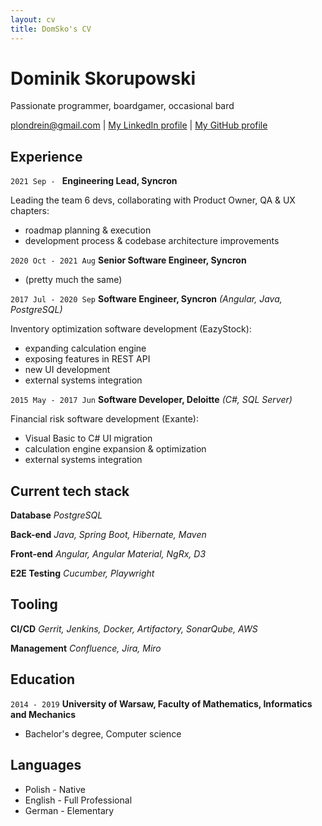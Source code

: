 ```yaml
---
layout: cv
title: DomSko's CV
---
```



# Dominik Skorupowski
Passionate programmer, boardgamer, occasional bard

<div id="webaddress">
<a href="plondrein@gmail.com">plondrein@gmail.com</a>
| <a href="https://www.linkedin.com/in/dominik-skorupowski-196a35127">My LinkedIn profile</a>
| <a href="https://github.com/Plondrein">My GitHub profile</a>
</div>


## Experience

`2021 Sep - `
__Engineering Lead, Syncron__

Leading the team 6 devs, collaborating with Product Owner, QA & UX chapters:

- roadmap planning & execution
- development process & codebase architecture improvements

`2020 Oct - 2021 Aug`
__Senior Software Engineer, Syncron__

- (pretty much the same)

`2017 Jul - 2020 Sep`
__Software Engineer, Syncron__
_(Angular, Java, PostgreSQL)_

Inventory optimization software development (EazyStock):

- expanding calculation engine
- exposing features in REST API
- new UI development
- external systems integration

`2015 May - 2017 Jun`
__Software Developer, Deloitte__
_(C#, SQL Server)_

Financial risk software development (Exante):
- Visual Basic to C# UI migration
- calculation engine expansion & optimization
- external systems integration

## Current tech stack

__Database__
_PostgreSQL_

__Back-end__
_Java, Spring Boot, Hibernate, Maven_

__Front-end__
_Angular, Angular Material, NgRx, D3_

__E2E Testing__
_Cucumber, Playwright_

## Tooling

__CI/CD__
_Gerrit, Jenkins, Docker, Artifactory, SonarQube, AWS_

__Management__
_Confluence, Jira, Miro_

## Education

`2014 - 2019`
__University of Warsaw, Faculty of Mathematics, Informatics and Mechanics__

- Bachelor's degree, Computer science


## Languages

* Polish - Native
* English - Full Professional
* German - Elementary
